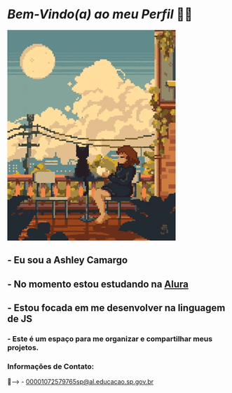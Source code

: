 # ***Bem-Vindo(a) ao meu Perfil*** 💙💙
![](https://github.com/Ashleyycamargo/Ashleyycamargo/blob/main/Lofi.gif)
## **- Eu sou a Ashley Camargo** 

## - No momento estou estudando na [Alura](https://www.alura.com.br/)
## - Estou focada em me desenvolver na linguagem de JS
### - Este é um espaço para me organizar e compartilhar meus projetos.

### Informações de Contato:
📧--> - 00001072579765sp@al.educacao.sp.gov.br

